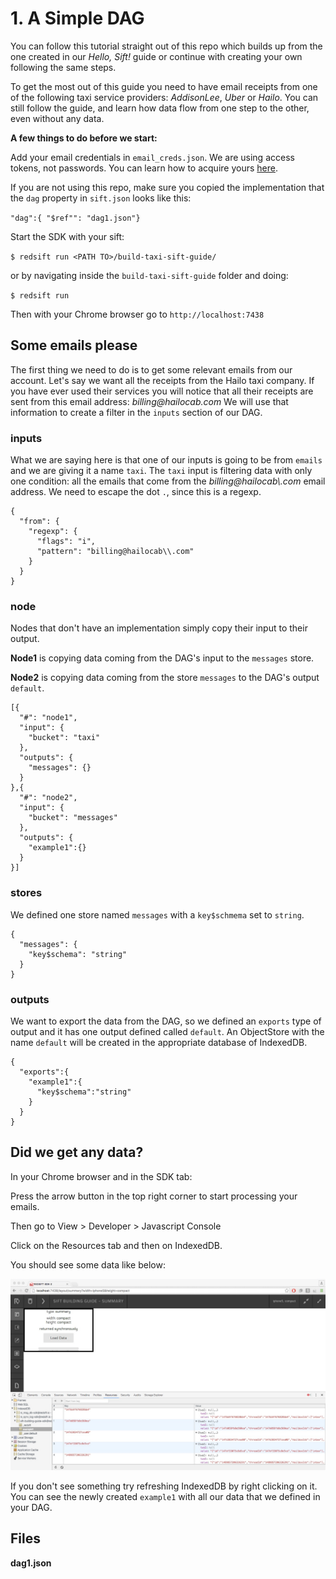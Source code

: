 # 1. A Simple DAG

You can follow this tutorial straight out of this repo which builds up from the one created in our _Hello, Sift!_ guide or continue with creating your own following the same steps.

>
To get the most out of this guide you need to have email receipts from one of the following taxi service providers: _AddisonLee_, _Uber_ or _Hailo_. You can still follow the guide, and learn how data flow from one step to the other, even without any data.

**A few things to do before we start:**

Add your email credentials in `email_creds.json`. We are using access tokens, not passwords. You can learn how to acquire yours [here](http://docs.redsift.io/docs/sdk-configuring-email-access).

If you are not using this repo, make sure you copied the implementation that the `dag` property in `sift.json` looks like this:

`"dag":{ "$ref"": "dag1.json"}`

Start the SDK with your sift:

`$ redsift run <PATH TO>/build-taxi-sift-guide/`

or by navigating inside the `build-taxi-sift-guide` folder and doing:

`$ redsift run `

Then with your Chrome browser go to `http://localhost:7438`



## Some emails please


The first thing we need to do is to get some relevant emails from our account. Let's say we want all the receipts from the Hailo taxi company. 
If you have ever used their services you will notice that all their receipts are sent from this email address: _billing@hailocab.com_ We will use that information to create a filter in the `inputs` section of our DAG.

### inputs

What we are saying here is that one of our inputs is going to be from `emails` and we are giving it a name `taxi`. The `taxi` input is filtering data with only one condition: all the emails that come from the _billing@hailocab\\.com_ email address. We need to escape the dot `.`, since this is a regexp.

```
{
  "from": {
    "regexp": {
      "flags": "i",
      "pattern": "billing@hailocab\\.com"
    }
  }
}
```

### node

Nodes that don't have an implementation simply copy their input to their output. 

**Node1** is copying data coming from the DAG's input to the `messages` store.

**Node2** is copying data coming from the store `messages` to the DAG's output `default`.

```
[{
  "#": "node1",
  "input": {
    "bucket": "taxi"
  },
  "outputs": {
    "messages": {}
  }
},{
  "#": "node2",
  "input": {
    "bucket": "messages"
  },
  "outputs": {
    "example1":{}
  }
}]
```

### stores

We defined one store named `messages` with a `key$schmema` set to `string`.

```
{
  "messages": {
    "key$schema": "string"
  }
}
```

### outputs

We want to export the data from the DAG, so we defined an `exports` type of output and it has one output defined called `default`. An ObjectStore with the name `default` will be created in the appropriate database of IndexedDB.

```
{
  "exports":{
    "example1":{
      "key$schema":"string"
    }
  }
}
```
## Did we get any data?

In your Chrome browser and in the SDK tab:

Press the arrow button in the top right corner to start processing your emails.

Then go to View > Developer > Javascript Console

Click on the Resources tab and then on IndexedDB.

You should see some data like below:

<img src='./screenshots/step1SomeData.jpg'>

If you don't see something try refreshing IndexedDB by right clicking on it.
You can see the newly created `example1` with all our data that we defined in your DAG.

## Files

**dag1.json**


